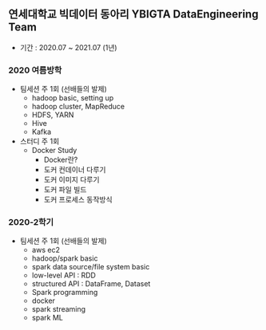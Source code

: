 ## 연세대학교 빅데이터 동아리 YBIGTA DataEngineering Team
- 기간 : 2020.07 ~ 2021.07 (1년)

### 2020 여름방학 
- 팀세션 주 1회 (선배들의 발제)
    - hadoop basic, setting up
    - hadoop cluster, MapReduce
    - HDFS, YARN
    - Hive
    - Kafka
- 스터디 주 1회
    - Docker Study
        - Docker란?
        - 도커 컨데이너 다루기
        - 도커 이미지 다루기
        - 도커 파일 빌드
        - 도커 프로세스 동작방식

### 2020-2학기
- 팀세션 주 1회 (선배들의 발제)
    - aws ec2
    - hadoop/spark basic
    - spark data source/file system basic
    - low-level API : RDD
    - structured API : DataFrame, Dataset
    - Spark programming
    - docker
    - spark streaming
    - spark ML

